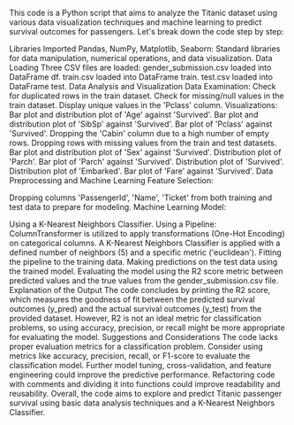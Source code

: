 This code is a Python script that aims to analyze the Titanic dataset using various data visualization techniques and machine learning to predict survival outcomes for passengers. Let's break down the code step by step:

Libraries Imported
Pandas, NumPy, Matplotlib, Seaborn: Standard libraries for data manipulation, numerical operations, and data visualization.
Data Loading
Three CSV files are loaded:
gender_submission.csv loaded into DataFrame df.
train.csv loaded into DataFrame train.
test.csv loaded into DataFrame test.
Data Analysis and Visualization
Data Examination:
Check for duplicated rows in the train dataset.
Check for missing/null values in the train dataset.
Display unique values in the 'Pclass' column.
Visualizations:
Bar plot and distribution plot of 'Age' against 'Survived'.
Bar plot and distribution plot of 'SibSp' against 'Survived'.
Bar plot of 'Pclass' against 'Survived'.
Dropping the 'Cabin' column due to a high number of empty rows.
Dropping rows with missing values from the train and test datasets.
Bar plot and distribution plot of 'Sex' against 'Survived'.
Distribution plot of 'Parch'.
Bar plot of 'Parch' against 'Survived'.
Distribution plot of 'Survived'.
Distribution plot of 'Embarked'.
Bar plot of 'Fare' against 'Survived'.
Data Preprocessing and Machine Learning
Feature Selection:

Dropping columns 'PassengerId', 'Name', 'Ticket' from both training and test data to prepare for modeling.
Machine Learning Model:

Using a K-Nearest Neighbors Classifier.
Using a Pipeline:
ColumnTransformer is utilized to apply transformations (One-Hot Encoding) on categorical columns.
A K-Nearest Neighbors Classifier is applied with a defined number of neighbors (5) and a specific metric ('euclidean').
Fitting the pipeline to the training data.
Making predictions on the test data using the trained model.
Evaluating the model using the R2 score metric between predicted values and the true values from the gender_submission.csv file.
Explanation of the Output
The code concludes by printing the R2 score, which measures the goodness of fit between the predicted survival outcomes (y_pred) and the actual survival outcomes (y_test) from the provided dataset. However, R2 is not an ideal metric for classification problems, so using accuracy, precision, or recall might be more appropriate for evaluating the model.
Suggestions and Considerations
The code lacks proper evaluation metrics for a classification problem. Consider using metrics like accuracy, precision, recall, or F1-score to evaluate the classification model.
Further model tuning, cross-validation, and feature engineering could improve the predictive performance.
Refactoring code with comments and dividing it into functions could improve readability and reusability.
Overall, the code aims to explore and predict Titanic passenger survival using basic data analysis techniques and a K-Nearest Neighbors Classifier.
